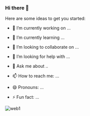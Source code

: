### Hi there 👋


Here are some ideas to get you started:

- 🔭 I’m currently working on ...
- 🌱 I’m currently learning ...
- 👯 I’m looking to collaborate on ...
- 🤔 I’m looking for help with ...
- 💬 Ask me about ..


- 📫 How to reach me: ...
- 😄 Pronouns: ...
- ⚡ Fun fact: ...

![web1](https://user-images.githubusercontent.com/65801101/150384162-0def2dcd-8505-4fa2-ac4e-71b7bbf8f613.jpeg)

